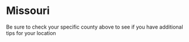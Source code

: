 # Missouri
Be sure to check your specific county above to see if you have additional tips for your location